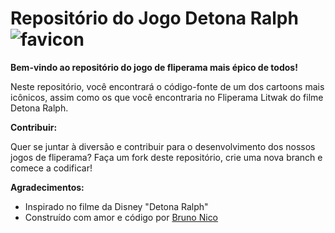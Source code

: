 # Repositório do Jogo Detona Ralph  ![favicon](https://github.com/user-attachments/assets/2fa64f34-4d6a-44d2-aa79-95c44d3ad4e0)


**Bem-vindo ao repositório do jogo de fliperama mais épico de todos!**

Neste repositório, você encontrará o código-fonte de um dos cartoons mais icônicos, assim como os que você encontraria no Fliperama Litwak do filme Detona Ralph.


**Contribuir:**

Quer se juntar à diversão e contribuir para o desenvolvimento dos nossos jogos de fliperama? Faça um fork deste repositório, crie uma nova branch e comece a codificar!


**Agradecimentos:**

* Inspirado no filme da Disney "Detona Ralph"
* Construído com amor e código por [Bruno Nico](https://github.com/BruStud77)
